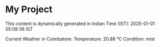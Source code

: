 # My Project

This content is dynamically generated in Indian Time (IST): 2025-01-01 05:08:36 IST


Current Weather in Coimbatore:
Temperature: 20.88 °C
Condition: mist
